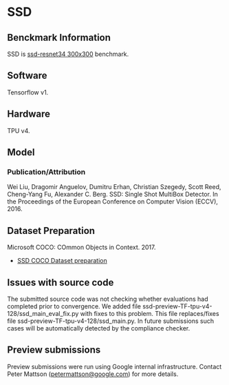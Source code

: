 # SSD

## Benckmark Information

SSD is
[ssd-resnet34 300x300](https://github.com/mlperf/training/tree/master/single_stage_detector/ssd) benchmark.

## Software

Tensorflow v1.

## Hardware
TPU v4.

## Model
### Publication/Attribution

Wei Liu, Dragomir Anguelov, Dumitru Erhan, Christian Szegedy, Scott Reed,
Cheng-Yang Fu, Alexander C. Berg. SSD: Single Shot MultiBox Detector. In the
Proceedings of the European Conference on Computer Vision (ECCV), 2016.

## Dataset Preparation

Microsoft COCO: COmmon Objects in Context. 2017.

*   [SSD COCO Dataset preparation](https://github.com/tensorflow/tpu/tree/master/models/official/retinanet#preparing-the-coco-dataset)

## Issues with source code

The submitted source code was not checking whether evaluations had completed prior to convergence.
We added file ssd-preview-TF-tpu-v4-128/ssd_main_eval_fix.py with fixes to this problem.
This file replaces/fixes file ssd-preview-TF-tpu-v4-128/ssd_main.py.
In future submissions such cases will be automatically detected by the compliance checker.

## Preview submissions

Preview submissions were run using Google internal infrastructure. 
Contact Peter Mattson (petermattson@google.com) for more details.
